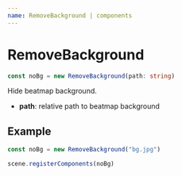 ```yaml
---
name: RemoveBackground | components
---
```


# RemoveBackground
```typescript
const noBg = new RemoveBackground(path: string)
```

Hide beatmap background.

* **path**: relative path to beatmap background

## Example
```javascript
const noBg = new RemoveBackground("bg.jpg")

scene.registerComponents(noBg)
```

